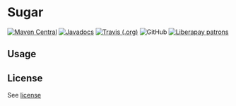 # Sugar

[![Maven Central](https://img.shields.io/maven-central/v/io.github.espresso4j/sugar.svg)](https://search.maven.org/artifact/io.github.espresso4j/sugar)
[![Javadocs](http://www.javadoc.io/badge/io.github.espresso4j/sugar.svg)](http://www.javadoc.io/doc/io.github.espresso4j/sugar)
[![Travis (.org)](https://img.shields.io/travis/espresso4j/sugar.svg)](https://travis-ci.org/espresso4j/sugar)
![GitHub](https://img.shields.io/github/license/espresso4j/sugar.svg)
[![Liberapay patrons](https://img.shields.io/liberapay/patrons/Sunng.svg)](https://liberapay.com/Sunng/donate)

## Usage


## License

See [license](https://github.com/espresso4j/sugar/blob/master/LICENSE)
